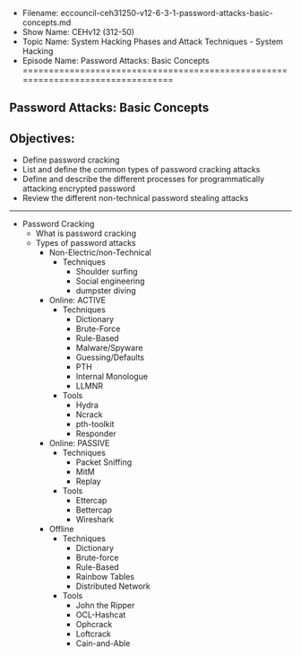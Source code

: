 - Filename: eccouncil-ceh31250-v12-6-3-1-password-attacks-basic-concepts.md
- Show Name: CEHv12 (312-50)
- Topic Name: System Hacking Phases and Attack Techniques - System Hacking
- Episode Name: Password Attacks: Basic Concepts
================================================================================


Password Attacks: Basic Concepts
--------------------------------------------------------------------------------

Objectives:
--------------------------------------------------------------------------------
- Define password cracking
- List and define the common types of password cracking attacks
- Define and describe the different processes for programmatically attacking
  encrypted password
- Review the different non-technical password stealing attacks
--------------------------------------------------------------------------------


+ Password Cracking
  - What is password cracking
  - Types of password attacks
    + Non-Electric/non-Technical
      - Techniques
        + Shoulder surfing
        + Social engineering
        + dumpster diving
    + Online: ACTIVE
      - Techniques
        + Dictionary
        + Brute-Force
        + Rule-Based
        + Malware/Spyware
        + Guessing/Defaults
        + PTH
        + Internal Monologue
        + LLMNR
      - Tools
        + Hydra
        + Ncrack
        + pth-toolkit
        + Responder
    + Online: PASSIVE
      - Techniques
        + Packet Sniffing
        + MitM
        + Replay
      + Tools
        - Ettercap
        - Bettercap
        - Wireshark
    + Offline
      - Techniques
        + Dictionary
        + Brute-force
        + Rule-Based
        + Rainbow Tables
        + Distributed Network
      - Tools
        + John the Ripper
        + OCL-Hashcat
        + Ophcrack
        + Loftcrack
        + Cain-and-Able
